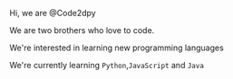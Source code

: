Hi, we are @Code2dpy

We are two brothers who love to code.

We're interested in  learning new programming languages

We're currently learning `Python`,`JavaScript` and `Java`


<!---
Code2dpy/Code2dpy is a ✨ special ✨ repository because its `README.md` (this file) appears on your GitHub profile.
You can click the Preview link to take a look at your changes.
--->
